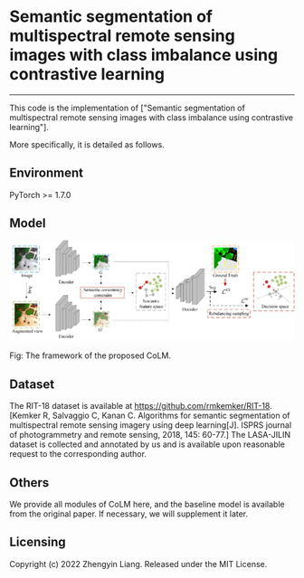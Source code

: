 # Semantic segmentation of multispectral remote sensing images with class imbalance using contrastive learning

---------------------

This code is the implementation of ["Semantic segmentation of multispectral remote sensing images with class imbalance using contrastive learning"].

More specifically, it is detailed as follows.

## Environment

PyTorch >= 1.7.0

## Model

<img src="Figure/CoLM.jpg"/>

Fig: The framework of the proposed CoLM.


## Dataset

 The RIT-18 dataset is available at https://github.com/rmkemker/RIT-18. [Kemker R, Salvaggio C, Kanan C. Algorithms for semantic segmentation of multispectral remote sensing imagery using deep learning[J]. ISPRS journal of photogrammetry and remote sensing, 2018, 145: 60-77.]
 The LASA-JILIN dataset is collected and annotated by us and is available upon reasonable request to the corresponding author.


## Others

We provide all modules of CoLM here, and the baseline model is available from the original paper. 
If necessary, we will supplement it later.


Licensing
---------
Copyright (c) 2022 Zhengyin Liang. Released under the MIT License.
